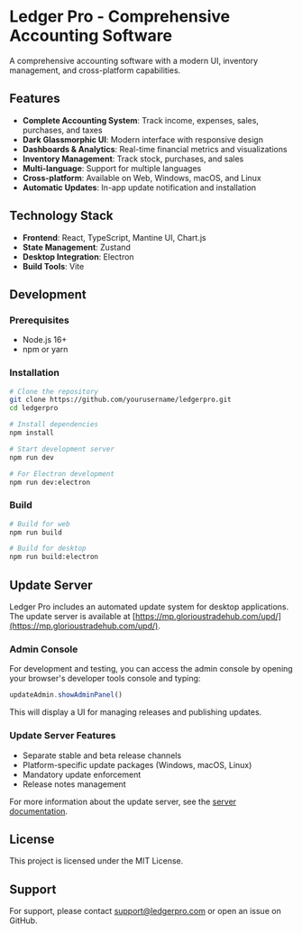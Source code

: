 # Ledger Pro - Comprehensive Accounting Software

A comprehensive accounting software with a modern UI, inventory management, and cross-platform capabilities.

## Features

- **Complete Accounting System**: Track income, expenses, sales, purchases, and taxes
- **Dark Glassmorphic UI**: Modern interface with responsive design
- **Dashboards & Analytics**: Real-time financial metrics and visualizations
- **Inventory Management**: Track stock, purchases, and sales
- **Multi-language**: Support for multiple languages
- **Cross-platform**: Available on Web, Windows, macOS, and Linux
- **Automatic Updates**: In-app update notification and installation

## Technology Stack

- **Frontend**: React, TypeScript, Mantine UI, Chart.js
- **State Management**: Zustand
- **Desktop Integration**: Electron
- **Build Tools**: Vite

## Development

### Prerequisites

- Node.js 16+
- npm or yarn

### Installation

```bash
# Clone the repository
git clone https://github.com/yourusername/ledgerpro.git
cd ledgerpro

# Install dependencies
npm install

# Start development server
npm run dev

# For Electron development
npm run dev:electron
```

### Build

```bash
# Build for web
npm run build

# Build for desktop
npm run build:electron
```

## Update Server

Ledger Pro includes an automated update system for desktop applications. The update server is available at [https://mp.glorioustradehub.com/upd/](https://mp.glorioustradehub.com/upd/).

### Admin Console

For development and testing, you can access the admin console by opening your browser's developer tools console and typing:

```javascript
updateAdmin.showAdminPanel()
```

This will display a UI for managing releases and publishing updates.

### Update Server Features

- Separate stable and beta release channels
- Platform-specific update packages (Windows, macOS, Linux)
- Mandatory update enforcement
- Release notes management

For more information about the update server, see the [server documentation](./server/README.md).

## License

This project is licensed under the MIT License.

## Support

For support, please contact [support@ledgerpro.com](mailto:support@ledgerpro.com) or open an issue on GitHub.
